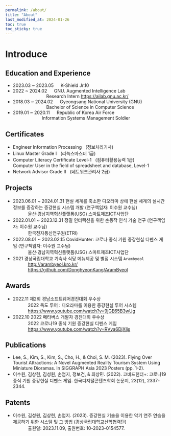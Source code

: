 ```yaml
---
permalink: /about/
title: "About"
last_modified_at: 2024-01-26
toc: true
toc_sticky: true
---
```


# Introduce
## Education and Experience
- 2023.03 ~ 2023.05 &emsp; K-Shield Jr.10  
- 2022 ~ 2024.02 &emsp; GNU. Augmented Intelligence Lab
<br> &ensp; &emsp; &emsp; &emsp; &emsp; &ensp; &ensp; Research Intern <https://ailab.gnu.ac.kr/>
- 2018.03 ~ 2024.02 &emsp; Gyeongsang National University (GNU)
<br> &ensp; &emsp; &emsp; &emsp; &emsp; &ensp; &ensp; Bachelor of Science in Computer Science
- 2019.01 ~ 2020.11 &emsp; Republic of Korea Air Force
<br> &ensp; &ensp; &ensp; &emsp; &emsp; &ensp; &ensp; Information Systems Management Soldier

## Certificates
- Engineer Information Processing &nbsp; (정보처리기사)
- Linux Master Grade Ⅰ &nbsp; (리눅스마스터 1급)
- Computer Literacy Certificate Level-1 &nbsp; (컴퓨터활용능력 1급)
<br> Computer User in the field of spreadsheet and database, Level-1
- Network Advisor Grade Ⅱ &nbsp; (네트워크관리사 2급)

## Projects   
- 2023.06.01 ~ 2024.01.31 현실 세계를 축소한 디오라마 상에 현실 세계의 실시간 정보를 증강하는 증강현실 시스템 개발 (연구책임자: 이수원 교수님)
<br> &ensp; &emsp; &emsp; 울산·경남지역혁신플랫폼(USG) 스마트제조ICT사업단
- 2022.01.01 ~ 2023.12.31 정밀 인터랙션을 위한 손동작 인식 기술 연구 (연구책임자: 이수원 교수님)
<br> &ensp; &emsp; &emsp; 한국전자통신연구원(ETRI)
- 2022.08.01 ~ 2023.02.15 CovidHunter: 코로나 종식 기원 증강현실 디펜스 게임 (연구책임자: 이수원 교수님)
<br> &ensp; &emsp; &emsp; 울산·경남지역혁신플랫폼(USG) 스마트제조ICT사업단
- 2021 경상국립대학교 기숙사 식당 메뉴제공 및 별점 시스템 `Arambyeol`
<br> &ensp; &emsp; &emsp; <http://arambyeol.kro.kr/>
<br> &ensp; &emsp; &emsp; <https://github.com/DonghyeonKang/AramByeol>

## Awards     
- 2022.11 제2회 경남소프트웨어경진대회 우수상
<br> &ensp; &emsp; &emsp; 2022 독도 투어 : 디오라마를 이용한 증강현실 투어 시스템
<br> &ensp; &emsp; &emsp; <https://www.youtube.com/watch?v=9jGE65B3wUg>   
- 2022.10 2022 메타버스 개발자 경진대회 우수상
<br> &ensp; &emsp; &emsp; 2022 코로나19 종식 기원 증강현실 디펜스 게임
<br> &ensp; &emsp; &emsp; <https://www.youtube.com/watch?v=RVya6DjXIjs>   

## Publications
- Lee, S., Kim, S., Kim, S., Cho, H., & Choi, S. M. (2023). Flying Over Tourist Attractions: A Novel Augmented Reality Tourism System Using Miniature Dioramas. In SIGGRAPH Asia 2023 Posters (pp. 1-2).
- 이수원, 김상현, 김성원, 손엄지, 정보건, & 최상민. (2022). 코비드헌터+: 코로나19 종식 기원 증강현실 디펜스 게임. 한국디지털콘텐츠학회 논문지, 23(12), 2337-2344.  

## Patents   
- 이수원, 김성원, 김상현, 손엄지. (2023). 증강현실 기술을 이용한 악기 연주 연습을 제공하기 위한 시스템 및 그 방법 (경상국립대학교산학협력단)
<br> &ensp; &emsp; &emsp; 출원일: 2023.11.09, 출원번호: 10-2023-0154577.





